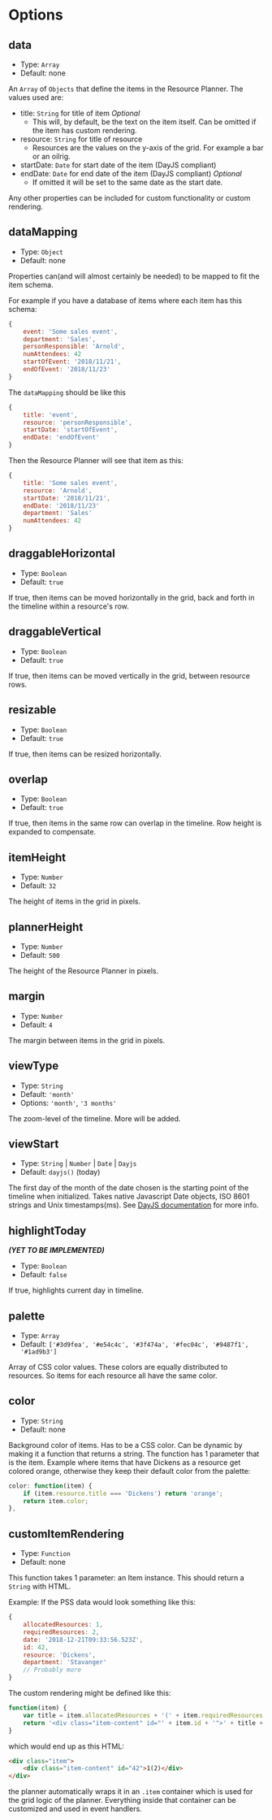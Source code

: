 # Options

## data
- Type: `Array`
- Default: none

An `Array` of `Objects` that define the items in the Resource Planner. The values used are:

- title: `String` for title of item *Optional*
    - This will, by default, be the text on the item itself. Can be omitted if the item has custom rendering.
- resource: `String` for title of resource
    - Resources are the values on the y-axis of the grid. For example a bar or an oilrig.
- startDate: `Date` for start date of the item (DayJS compliant)
- endDate: `Date` for end date of the item (DayJS compliant) *Optional*
    - If omitted it will be set to the same date as the start date.

Any other properties can be included for custom functionality or custom rendering.

## dataMapping
- Type: `Object`
- Default: none

Properties can(and will almost certainly be needed) to be mapped to fit the item schema.

For example if you have a database of items where each item has this schema:

```js
{
    event: 'Some sales event',
    department: 'Sales',
    personResponsible: 'Arnold',
    numAttendees: 42
    startOfEvent: '2018/11/21',
    endOfEvent: '2018/11/23'
}
```

The `dataMapping` should be like this

```js
{
    title: 'event',
    resource: 'personResponsible',
    startDate: 'startOfEvent',
    endDate: 'endOfEvent'
}
```

Then the Resource Planner will see that item as this:

```js
{
    title: 'Some sales event',
    resource: 'Arnold',
    startDate: '2018/11/21',
    endDate: '2018/11/23'
    department: 'Sales'
    numAttendees: 42
}
```

## draggableHorizontal
- Type: `Boolean`
- Default: `true`

If true, then items can be moved horizontally in the grid, back and forth in the timeline within a resource's row.

## draggableVertical
- Type: `Boolean`
- Default: `true`

If true, then items can be moved vertically in the grid, between resource rows.

## resizable
- Type: `Boolean`
- Default: `true`

If true, then items can be resized horizontally.

## overlap
- Type: `Boolean`
- Default: `true`

If true, then items in the same row can overlap in the timeline. Row height is expanded to compensate.

## itemHeight
- Type: `Number`
- Default: `32`

The height of items in the grid in pixels.

## plannerHeight
- Type: `Number`
- Default: `500`

The height of the Resource Planner in pixels.

## margin
- Type: `Number`
- Default: `4`

The margin between items in the grid in pixels.

## viewType
- Type: `String`
- Default: `'month'`
- Options: `'month'`, `'3 months'`

The zoom-level of the timeline. More will be added.

## viewStart
- Type: `String` | `Number` | `Date` | `Dayjs`
- Default: `dayjs()` (today)

The first day of the month of the date chosen is the starting point of the timeline when initialized. Takes native Javascript Date objects, ISO 8601 strings and Unix timestamps(ms). See [DayJS documentation](https://github.com/iamkun/dayjs/blob/master/docs/en/API-reference.md#constructor-dayjsexisting-string--number--date--dayjs) for more info.

## highlightToday 

***(YET TO BE IMPLEMENTED)***

- Type: `Boolean`
- Default: `false`


If true, highlights current day in timeline.

## palette
- Type: `Array`
- Default: `['#3d9fea', '#e54c4c', '#3f474a', '#fec04c', '#9487f1', '#1ad9b3']`

Array of CSS color values. These colors are equally distributed to resources. So items for each resource all have the same color.

## color
- Type: `String`
- Default: none

Background color of items. Has to be a CSS color. Can be dynamic by making it a function that returns a string. The function has 1 parameter that is the item. Example where items that have Dickens as a resource get colored orange, otherwise they keep their default color from the palette:
```js
color: function(item) {
    if (item.resource.title === 'Dickens') return 'orange';
    return item.color;
},
```

## customItemRendering
- Type: `Function`
- Default: none

This function takes 1 parameter: an Item instance. This should return a `String` with HTML.

Example: If the PSS data would look something like this:

```js
{
    allocatedResources: 1,
    requiredResources: 2,
    date: '2018-12-21T09:33:56.523Z',
    id: 42,
    resource: 'Dickens',
    department: 'Stavanger'
    // Probably more
}
```
The custom rendering might be defined like this:

```js
function(item) {
    var title = item.allocatedResources + '(' + item.requiredResources + ')';
    return '<div class="item-content" id="' + item.id + '">' + title + '</div>';
}
```

which would end up as this HTML:

```html
<div class="item">
    <div class="item-content" id="42">1(2)</div>
</div>
```

the planner automatically wraps it in an `.item` container which is used for the grid logic of the planner. Everything inside that container can be customized and used in event handlers.